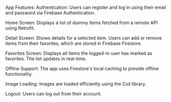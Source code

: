 
App Features:
Authentication: Users can register and log in using their email and password via Firebase Authentication.

Home Screen: Displays a list of dummy items fetched from a remote API using Retrofit.

Detail Screen: Shows details for a selected item. Users can add or remove items from their favorites, which are stored in Firebase Firestore.

Favorites Screen: Displays all items the logged-in user has marked as favorites. The list updates in real-time.

Offline Support: The app uses Firestore's local caching to provide offline functionality.

Image Loading: Images are loaded efficiently using the Coil library.

Logout: Users can log out from their account.
